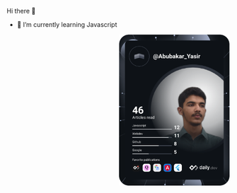 Hi there 👋

- 🌱 I’m currently learning Javascript

<a href="https://app.daily.dev/Abubakar_Yasir"><img src="https://github.com/AbubakarYasir/AbubakarYasir/blob/main/devcard.svg" align="right" width="250" alt="Abubakar Yasir's Dev Card"/></a>
